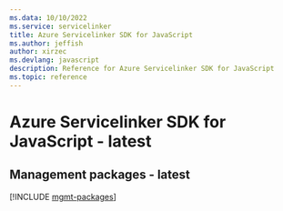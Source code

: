 ```yaml
---
ms.data: 10/10/2022
ms.service: servicelinker
title: Azure Servicelinker SDK for JavaScript
ms.author: jeffish
author: xirzec
ms.devlang: javascript
description: Reference for Azure Servicelinker SDK for JavaScript
ms.topic: reference
---
```

# Azure Servicelinker SDK for JavaScript - latest

## Management packages - latest
[!INCLUDE [mgmt-packages](servicelinker-mgmt-index.md)]